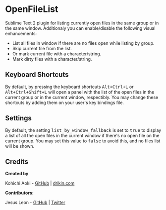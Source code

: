 OpenFileList
==============

Sublime Text 2 plugin for listing currently open files in the same group or in the same window.
Additionaly you can enable/disable the following visual enhancements:

* List all files in window if there are no files open while listing by group.
* Skip current file from the list.
* Or mark current file with a character/string.
* Mark dirty files with a character/string.


Keyboard Shortcuts
-------

By default, by pressing the keyboard shortcuts <kbd>Alt+Ctrl+L</kbd> or <kbd>Alt+Ctrl+Shift+L</kbd> will open a panel with the list of the open files in the current group or in the current window, respectibly. You may change these shortcuts by adding them on your user's key bindings file.


Settings
-------

By default, the setting <kbd>list_by_window_fallback</kbd> is set to <kbd>true</kbd> to display a list of all the open files in the current window if there's no open file on the current group. You may set this value to <kbd>false</kbd> to avoid this, and no files list will be shown.


Credits
-------

**Created by**

Kohichi Aoki - [GitHub](https://github.com/drikin) | [drikin.com](http://drikin.com/)

**Contributors:**

Jesus Leon - [GitHub](https://github.com/iamjessu) | [Twitter](https://twitter.com/iamjessu)
